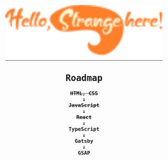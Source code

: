<!--<h1 align="center" style="color:'orange;'">Hello, Strange here!</h1>-->
<div align="center"><img align="center" src="welcome.svg" width="600px" alt="Hello, Strange here!"/></div>

---


<div align="right">
  <kbd>
  <h1 align="center">Roadmap</h1>
  <h3 align="center">
    <s>HTML, CSS</s>
    <br>&#8595;<br>
    <s>JavaScript</s>
    <br>&#8595;<br>
    <s>React</s>
    <br>&#8595;<br>
    TypeScript
    <br>&#8595;<br>
    Gatsby
    <br>&#8595;<br>
    GSAP
  </h3>
  </kbd>
</div>


